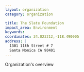 ```yaml
---
layout: organization
category: organization

title: The Slate Foundation
impact_area: Environment
keywords: 
coordinates: 34.023212,-118.490005
address: |
  1301 11th Street # 7
  Santa Monica CA 90401
---
```

Organization's overview
